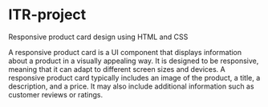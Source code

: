 # ITR-project
Responsive product card design using HTML and CSS

A responsive product card is a UI component that displays information about a product in a visually appealing way. 
It is designed to be responsive, meaning that it can adapt to different screen sizes and devices.
A responsive product card typically includes an image of the product, a title, a description, and a price. 
It may also include additional information such as customer reviews or ratings.
